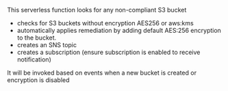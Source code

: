 This serverless function looks for any non-compliant S3 bucket
- checks for S3 buckets without encryption AES256 or aws:kms
- automatically applies remediation by adding default AES:256 encryption to the bucket.
- creates an SNS topic 
- creates a subscription (ensure subscription is enabled to receive notification)

It will be invoked based on events when a new bucket is created or encryption is disabled